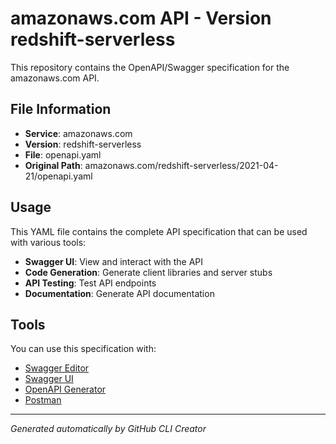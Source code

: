 # amazonaws.com API - Version redshift-serverless

This repository contains the OpenAPI/Swagger specification for the amazonaws.com API.

## File Information

- **Service**: amazonaws.com
- **Version**: redshift-serverless
- **File**: openapi.yaml
- **Original Path**: amazonaws.com/redshift-serverless/2021-04-21/openapi.yaml

## Usage

This YAML file contains the complete API specification that can be used with various tools:

- **Swagger UI**: View and interact with the API
- **Code Generation**: Generate client libraries and server stubs
- **API Testing**: Test API endpoints
- **Documentation**: Generate API documentation

## Tools

You can use this specification with:

- [Swagger Editor](https://editor.swagger.io/)
- [Swagger UI](https://swagger.io/tools/swagger-ui/)
- [OpenAPI Generator](https://openapi-generator.tech/)
- [Postman](https://www.postman.com/)

---

*Generated automatically by GitHub CLI Creator*
